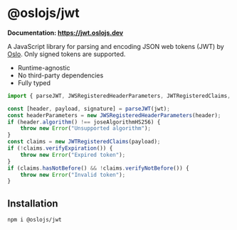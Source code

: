 # @oslojs/jwt

**Documentation: https://jwt.oslojs.dev**

A JavaScript library for parsing and encoding JSON web tokens (JWT) by [Oslo](https://oslojs.dev). Only signed tokens are supported.

- Runtime-agnostic
- No third-party dependencies
- Fully typed

```ts
import { parseJWT, JWSRegisteredHeaderParameters, JWTRegisteredClaims, joseAlgorithmHS256 } from "@oslojs/jwt";

const [header, payload, signature] = parseJWT(jwt);
const headerParameters = new JWSRegisteredHeaderParameters(header);
if (header.algorithm() !== joseAlgorithmHS256) {
	throw new Error("Unsupported algorithm");
}
const claims = new JWTRegisteredClaims(payload);
if (!claims.verifyExpiration()) {
	throw new Error("Expired token");
}
if (claims.hasNotBefore() && !claims.verifyNotBefore()) {
	throw new Error("Invalid token");
}
```

## Installation

```
npm i @oslojs/jwt
```
